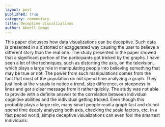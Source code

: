 ```yaml
---
layout: post
published: true
category: commentary
title: Deceptive Visualizations
author: Abnell Comas
---
```

This paper discusses how data visualizations can be deceptive. Such data is presented in a distorted or exaggerated way causing the user to believe a different story than the real one. The study presented in the paper showed that a significant portion of the participants got tricked by the graphs. I have seen a lot of the techniques, such as distorting the axis, on the television, which plays a large role in manipulating people into believing something that may be true or not. The power from such manipulations comes from the fact that most of the population do not spend time analyzing a graph. They just look at the visuals to notice a trend, size difference, or steepness in lines and get a clear message from it rather quickly. The study was not able to provide with a definite answer to the correlation between individual cognitive abilities and the individual getting tricked. Even though this probably plays a large role, many smart people read a graph fast and do not spend time deeply analyzing both axis, checking the scale factors, etc. In a fast paced world, simple deceptive visualizations can even fool the smartest individuals.